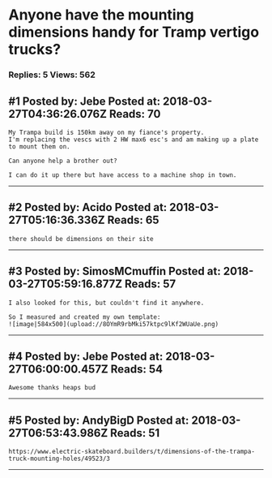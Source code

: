 # Anyone have the mounting dimensions handy for Tramp vertigo trucks?

### Replies: 5 Views: 562

## \#1 Posted by: Jebe Posted at: 2018-03-27T04:36:26.076Z Reads: 70

```
My Trampa build is 150km away on my fiance's property.
I'm replacing the vescs with 2 HW max6 esc's and am making up a plate to mount them on.

Can anyone help a brother out?

I can do it up there but have access to a machine shop in town.
```

---
## \#2 Posted by: Acido Posted at: 2018-03-27T05:16:36.336Z Reads: 65

```
there should be dimensions on their site
```

---
## \#3 Posted by: SimosMCmuffin Posted at: 2018-03-27T05:59:16.877Z Reads: 57

```
I also looked for this, but couldn't find it anywhere.

So I measured and created my own template:
![image|584x500](upload://8OYmR9rbMki57ktpc9lKf2WUaUe.png)
```

---
## \#4 Posted by: Jebe Posted at: 2018-03-27T06:00:00.457Z Reads: 54

```
Awesome thanks heaps bud
```

---
## \#5 Posted by: AndyBigD Posted at: 2018-03-27T06:53:43.986Z Reads: 51

```
https://www.electric-skateboard.builders/t/dimensions-of-the-trampa-truck-mounting-holes/49523/3
```

---
